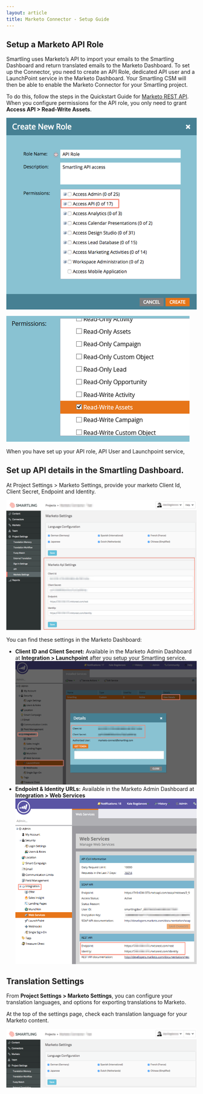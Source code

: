 ```yaml
---
layout: article
title: Marketo Connector - Setup Guide
---
```



## Setup a Marketo API Role

Smartling uses Marketo’s API to import your emails to the Smartling Dashboard and return translated emails to the Marketo Dashboard. To set up the Connector, you need to create an API Role, dedicated API user and a LaunchPoint service in the Marketo Dashboard. Your Smartling CSM will then be able to enable the Marketo Connector for your Smartling project.

To do this, follow the steps in the Quickstart Guide for [Marketo REST API](http://developers.marketo.com/blog/quick-start-guide-for-marketo-rest-api/). When you configure permissions for the API role, you only need to grant **Access API &gt; Read-Write Assets**.

![](/uploads/versions/marketo___roles_-_admin---x----593-595x---.png)

![](/uploads/versions/image-1---x----485-332x---.png)

When you have set up your API role, API User and Launchpoint service,

## Set up API details in the Smartling Dashboard.

At Project Settings &gt; Marketo Settings, provide your marketo Client Id, Client Secret, Endpoint and Identity.

![](/uploads/versions/smartling___marketo_settings---x----1230-839x---.png)

You can find these settings in the Marketo Dashboard:

* **Client ID and Client Secret:** Available in the Marketo Admin Dashboard at **Integration &gt; Launchpoint** after you setup your Smartling service.
  <br>![](/uploads/versions/marketo___installed_services_-_admin---x----1133-770x---.png)
* **Endpoint & Identity URLs:** Available in the Marketo Admin Dashboard at **Integration &gt; Web Services
  <br>![](/uploads/versions/marketo___web_services_-_admin---x----949-864x---.png)**


## Translation Settings

From **Project Settings &gt; Marketo Settings**, you can configure your translation languages, and options for exporting translations to Marketo.

At the top of the settings page, check each translation language for your Marketo content.

![](/uploads/versions/smartling___marketo_settings-2---x----1225-377x---.png)